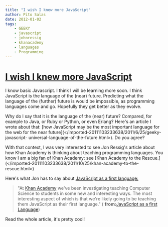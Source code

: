 ```yaml
---
title: "I wish I knew more JavaScript"
author: Pito Salas
date: 2012-01-02
tags:
    - GEEKY
    - javascript
    - johnressig
    - khanacademy
    - languages
    - Programming
---
```

# [I wish I knew more JavaScript](None)




I know basic Javascript. I think I will be learning more soon. I think
JavaScript is the language of the (near) future. Predicting what the language
of the (further) future is would be impossible, as programming languages come
and go. Hopefully they get better as they evolve.

Why do I say that it is the language of the (near) future? Compared, for
example to Java, or Ruby or Python, or even Erlang? Here's an article I wrote
about that: [how JavaScript may be the most important language for the web for
the near future](</imported-20111103233638/2011/6/25/geeky-javascript-
universal-language-of-the-future.html>). Do you agree?

With that context, I was very interested to see Jon Ressig's article about how
Khan Academy is thinking about teaching programming languages. You know I am a
big fan of Khan Academy: see [Khan Academy to the
Rescue.](</imported-20111103233638/2011/10/25/khan-academy-to-the-
rescue.html>)

Here's what Jon has to say about [JavaScript as a first
language:](<http://ejohn.org/blog/javascript-as-a-first-language/>)

> "At [Khan Academy](<http://www.khanacademy.org/>) we've been investigating
> teaching Computer Science to students in some new and interesting ways. The
> most interesting aspect of which is that we're likely going to be teaching
> them JavaScript as their first language." ( **from:**[JavaScript as a first
> Language](<http://ejohn.org/blog/javascript-as-a-first-language/>))

Read the whole article, it's pretty cool!




